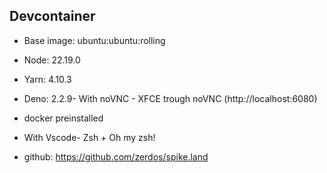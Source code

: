 ## Devcontainer

- Base image: ubuntu:ubuntu:rolling
- Node: 22.19.0
- Yarn: 4.10.3
- Deno: 2.2.9- With noVNC - XFCE trough noVNC (http://localhost:6080)
- docker preinstalled
- With Vscode- Zsh + Oh my zsh!

- github: https://github.com/zerdos/spike.land
